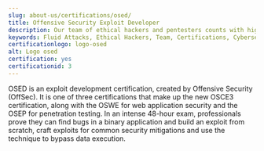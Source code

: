 ```yaml
---
slug: about-us/certifications/osed/
title: Offensive Security Exploit Developer
description: Our team of ethical hackers and pentesters counts with high certifications related to cybersecurity information.
keywords: Fluid Attacks, Ethical Hackers, Team, Certifications, Cybersecurity, Pentesters, Whitehat Hackers
certificationlogo: logo-osed
alt: Logo osed
certification: yes
certificationid: 3
---
```


OSED is an exploit development certification, created by Offensive
Security (OffSec). It is one of three certifications that make up the
new OSCE3 certification, along with the OSWE for web application
security and the OSEP for penetration testing. In an intense 48-hour
exam, professionals prove they can find bugs in a binary application and
build an exploit from scratch, craft exploits for common security
mitigations and use the technique to bypass data execution.
